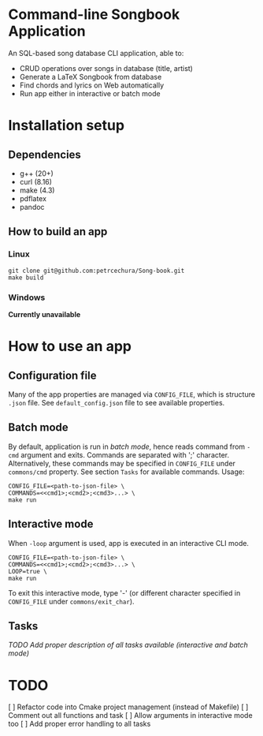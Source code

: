 # Command-line Songbook Application
An SQL-based song database CLI application, able to:
  * CRUD operations over songs in database (title, artist)
  * Generate a LaTeX Songbook from database
  * Find chords and lyrics on Web automatically
  * Run app either in interactive or batch mode

# Installation setup
## Dependencies
  * g++ (20+)
  * curl (8.16)
  * make (4.3)
  * pdflatex
  * pandoc
## How to build an app
### Linux
```
git clone git@github.com:petrcechura/Song-book.git
make build
```
### Windows
**Currently unavailable**

# How to use an app
## Configuration file
Many of the app properties are managed via `CONFIG_FILE`, which is structure `.json` file. See `default_config.json` file to see available properties.

## Batch mode
By default, application is run in *batch mode*, hence reads command from `-cmd` argument and exits. Commands are separated with ';' character. Alternatively, these commands may be specified in `CONFIG_FILE` under `commons/cmd` property.
See section `Tasks` for available commands.
Usage:
```
CONFIG_FILE=<path-to-json-file> \
COMMANDS=<<cmd1>;<cmd2>;<cmd3>...> \
make run
```
## Interactive mode
When `-loop` argument is used, app is executed in an interactive CLI mode.
```
CONFIG_FILE=<path-to-json-file> \
COMMANDS=<<cmd1>;<cmd2>;<cmd3>...> \
LOOP=true \
make run
```
To exit this interactive mode, type '-' (or different character specified in `CONFIG_FILE` under `commons/exit_char`).

## Tasks
*TODO Add proper description of all tasks available (interactive and batch mode)*

# TODO
  [ ] Refactor code into Cmake project management (instead of Makefile)
  [ ] Comment out all functions and task
  [ ] Allow arguments in interactive mode too
  [ ] Add proper error handling to all tasks